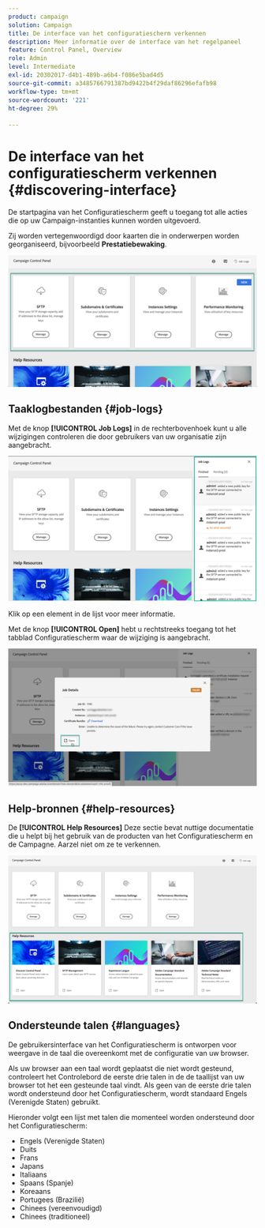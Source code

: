 ```yaml
---
product: campaign
solution: Campaign
title: De interface van het configuratiescherm verkennen
description: Meer informatie over de interface van het regelpaneel
feature: Control Panel, Overview
role: Admin
level: Intermediate
exl-id: 20302017-d4b1-489b-a6b4-f086e5bad4d5
source-git-commit: a3485766791387bd9422b4f29daf86296efafb98
workflow-type: tm+mt
source-wordcount: '221'
ht-degree: 29%

---
```


# De interface van het configuratiescherm verkennen {#discovering-interface}

De startpagina van het Configuratiescherm geeft u toegang tot alle acties die op uw Campaign-instanties kunnen worden uitgevoerd.

Zij worden vertegenwoordigd door kaarten die in onderwerpen worden georganiseerd, bijvoorbeeld **Prestatiebewaking**.

<!--With upcoming Campaign releases, more topics and cards will be made available.-->

![](assets/control_panel_interface.png)

## Taaklogbestanden {#job-logs}

Met de knop **[!UICONTROL Job Logs]** in de rechterbovenhoek kunt u alle wijzigingen controleren die door gebruikers van uw organisatie zijn aangebracht.

![](assets/control_panel_interface2.png)

Klik op een element in de lijst voor meer informatie.

Met de knop **[!UICONTROL Open]** hebt u rechtstreeks toegang tot het tabblad Configuratiescherm waar de wijziging is aangebracht.

![](assets/control_panel_logdetails.png)

## Help-bronnen {#help-resources}

De **[!UICONTROL Help Resources]** Deze sectie bevat nuttige documentatie die u helpt bij het gebruik van de producten van het Configuratiescherm en de Campagne. Aarzel niet om ze te verkennen.

![](assets/helpresources.png)

## Ondersteunde talen {#languages}

De gebruikersinterface van het Configuratiescherm is ontworpen voor weergave in de taal die overeenkomt met de configuratie van uw browser.

Als uw browser aan een taal wordt geplaatst die niet wordt gesteund, controleert het Controlebord de eerste drie talen in de de taallijst van uw browser tot het een gesteunde taal vindt. Als geen van de eerste drie talen wordt ondersteund door het Configuratiescherm, wordt standaard Engels (Verenigde Staten) gebruikt.

Hieronder volgt een lijst met talen die momenteel worden ondersteund door het Configuratiescherm:

* Engels (Verenigde Staten)
* Duits
* Frans
* Japans
* Italiaans
* Spaans (Spanje)
* Koreaans
* Portugees (Brazilië)
* Chinees (vereenvoudigd)
* Chinees (traditioneel)

